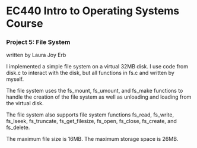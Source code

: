 # EC440 Intro to Operating Systems Course
### Project 5: File System

written by Laura Joy Erb

I implemented a simple file system on a virtual 32MB disk. I use code from disk.c to interact with the disk, but all functions in fs.c and written by myself.

The file system uses the fs_mount, fs_umount, and fs_make functions to handle the creation of the file system as well as unloading and loading from the virtual disk.

The file system also supports file system functions fs_read, fs_write, fs_lseek, fs_truncate, fs_get_filesize, fs_open, fs_close, fs_create, and fs_delete.

The maximum file size is 16MB. The maximum storage space is 26MB. 
